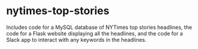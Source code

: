 # nytimes-top-stories
Includes code for a MySQL database of NYTimes top stories headlines, the code for a Flask website displaying all the headlines, and the code for a Slack app to interact with any keywords in the headlines. 
